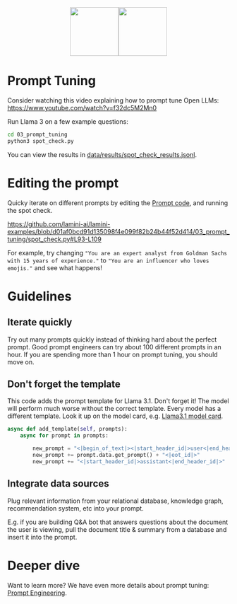 <div align="center">
<img src="https://avatars.githubusercontent.com/u/130713213?s=200&v=4" width="110"><img src="https://huggingface.co/lamini/instruct-peft-tuned-12b/resolve/main/Lamini_logo.png?max-height=110" height="110">
</div>

# Prompt Tuning

Consider watching this video explaining how to prompt tune Open LLMs: https://www.youtube.com/watch?v=f32dc5M2Mn0

Run Llama 3 on a few example questions:

```bash
cd 03_prompt_tuning
python3 spot_check.py
```

You can view the results in [data/results/spot_check_results.jsonl](data/results/spot_check_results.jsonl).

# Editing the prompt

Quicky iterate on different prompts by editing the [Prompt code](spot_check.py#L94), and running the spot check.

https://github.com/lamini-ai/lamini-examples/blob/d01af0bcd91d135098f4e099f82b24b44f52d414/03_prompt_tuning/spot_check.py#L93-L109

For example, try changing `"You are an expert analyst from Goldman Sachs with 15 years of experience."` to `"You are an influencer who loves emojis."` and see what happens!

# Guidelines

## Iterate quickly

Try out many prompts quickly instead of thinking hard about the perfect prompt. Good prompt engineers can try about 100 different prompts in an hour.  If you are spending more than 1 hour on prompt tuning, you should move on.

## Don't forget the template

This code adds the prompt template for Llama 3.1. Don't forget it! The model will perform much worse without the correct template. Every model has a different template. Look it up on the model card, e.g. [Llama3.1 model card](https://www.llama.com/docs/model-cards-and-prompt-formats/llama3_1/).

```python
async def add_template(self, prompts):
    async for prompt in prompts:

        new_prompt = "<|begin_of_text|><|start_header_id|>user<|end_header_id|>"
        new_prompt += prompt.data.get_prompt() + "<|eot_id|>"
        new_prompt += "<|start_header_id|>assistant<|end_header_id|>"
```

## Integrate data sources

Plug relevant information from your relational database, knowledge graph, recommendation system, etc into your prompt.

E.g. if you are building Q&A bot that answers questions about the document the user is viewing, pull the document title & summary from a database and insert it into the prompt.

# Deeper dive
Want to learn more? We have even more details about prompt tuning: [Prompt Engineering](prompt_engineering.md).

